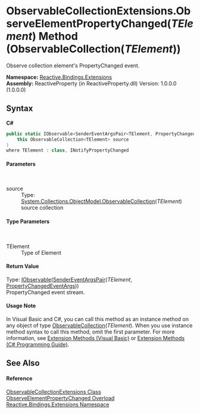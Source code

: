 # ObservableCollectionExtensions.ObserveElementPropertyChanged(*TElement*) Method (ObservableCollection(*TElement*))
 

Observe collection element's PropertyChanged event.

**Namespace:**&nbsp;<a href="a9fb9c90-d2dd-7420-ec9a-3084892a7996">Reactive.Bindings.Extensions</a><br />**Assembly:**&nbsp;ReactiveProperty (in ReactiveProperty.dll) Version: 1.0.0.0 (1.0.0.0)

## Syntax

**C#**<br />
``` C#
public static IObservable<SenderEventArgsPair<TElement, PropertyChangedEventArgs>> ObserveElementPropertyChanged<TElement>(
	this ObservableCollection<TElement> source
)
where TElement : class, INotifyPropertyChanged

```


#### Parameters
&nbsp;<dl><dt>source</dt><dd>Type: <a href="http://msdn2.microsoft.com/en-us/library/ms668604" target="_blank">System.Collections.ObjectModel.ObservableCollection</a>(*TElement*)<br />source collection</dd></dl>

#### Type Parameters
&nbsp;<dl><dt>TElement</dt><dd>Type of Element</dd></dl>

#### Return Value
Type: <a href="http://msdn2.microsoft.com/en-us/library/dd990377" target="_blank">IObservable</a>(<a href="53b94d61-5b3f-9776-4c59-0809501dff7d">SenderEventArgsPair</a>(*TElement*, <a href="http://msdn2.microsoft.com/en-us/library/za55yc6t" target="_blank">PropertyChangedEventArgs</a>))<br />PropertyChanged event stream.

#### Usage Note
In Visual Basic and C#, you can call this method as an instance method on any object of type <a href="http://msdn2.microsoft.com/en-us/library/ms668604" target="_blank">ObservableCollection</a>(*TElement*). When you use instance method syntax to call this method, omit the first parameter. For more information, see <a href="http://msdn.microsoft.com/en-us/library/bb384936.aspx">Extension Methods (Visual Basic)</a> or <a href="http://msdn.microsoft.com/en-us/library/bb383977.aspx">Extension Methods (C# Programming Guide)</a>.

## See Also


#### Reference
<a href="a257b6fe-f47a-21f9-8667-208190ca419d">ObservableCollectionExtensions Class</a><br /><a href="27b6fe4e-0aa4-2679-bcfa-6eb0b61df1fc">ObserveElementPropertyChanged Overload</a><br /><a href="a9fb9c90-d2dd-7420-ec9a-3084892a7996">Reactive.Bindings.Extensions Namespace</a><br />